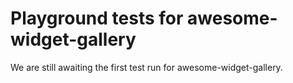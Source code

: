 # Playground tests for awesome-widget-gallery
We are still awaiting the first test run for awesome-widget-gallery.
